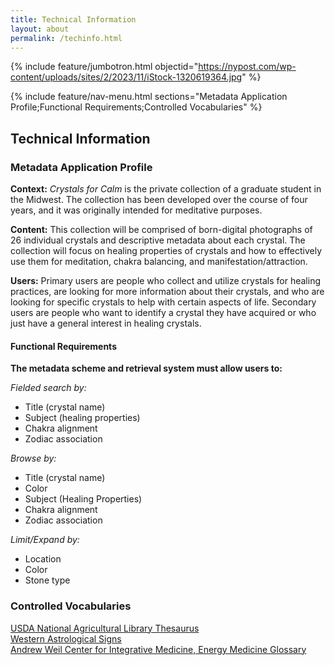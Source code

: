 ```yaml
---
title: Technical Information
layout: about
permalink: /techinfo.html
---
```


{% include feature/jumbotron.html objectid="https://nypost.com/wp-content/uploads/sites/2/2023/11/iStock-1320619364.jpg" %}  

{% include feature/nav-menu.html sections="Metadata Application Profile;Functional Requirements;Controlled Vocabularies" %}  

## Technical Information

### Metadata Application Profile  

**Context:** *Crystals for Calm* is the private collection of a graduate student in the Midwest. The collection has been developed over the course of four years, and it was originally intended for meditative purposes.  

**Content:** This collection will be comprised of born-digital photographs of 26 individual crystals and descriptive metadata about each crystal. The collection will focus on healing properties of crystals and how to effectively use them for meditation, chakra balancing, and manifestation/attraction.

**Users:** Primary users are people who collect and utilize crystals for healing practices, are looking for more information about their crystals, and who are looking for specific crystals to help with certain aspects of life. Secondary users are people who want to identify a crystal they have acquired or who just have a general interest in healing crystals.  

#### Functional Requirements  
**The metadata scheme and retrieval system must allow users to:**  

*Fielded search by:*  
* Title (crystal name)
* Subject (healing properties)
* Chakra alignment
* Zodiac association

*Browse by:*  
* Title (crystal name)
* Color
* Subject (Healing Properties)
* Chakra alignment  
* Zodiac association

*Limit/Expand by:*  
* Location
* Color
* Stone type

### Controlled Vocabularies  

[USDA National Agricultural Library Thesaurus](https://lod.nal.usda.gov/nalt/en/page/30453)  
[Western Astrological Signs](https://www.britannica.com/topic/zodiac)  
[Andrew Weil Center for Integrative Medicine, Energy Medicine Glossary](https://awcim.arizona.edu/file/7136/)  
